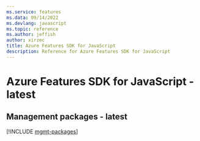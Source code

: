 ```yaml
---
ms.service: features
ms.data: 09/14/2022
ms.devlang: javascript
ms.topic: reference
ms.author: jeffish
author: xirzec
title: Azure Features SDK for JavaScript
description: Reference for Azure Features SDK for JavaScript
---
```

# Azure Features SDK for JavaScript - latest

## Management packages - latest
[!INCLUDE [mgmt-packages](features-mgmt-index.md)]
